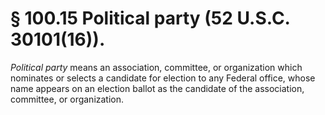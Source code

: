 # § 100.15   Political party (52 U.S.C. 30101(16)).

*Political party* means an association, committee, or organization which nominates or selects a candidate for election to any Federal office, whose name appears on an election ballot as the candidate of the association, committee, or organization.




